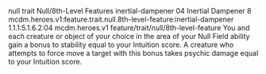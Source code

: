 <ability>
  <metadata>
    <class>null</class>
    <feature_type>trait</feature_type>
    <file_dpath>Null/8th-Level Features</file_dpath>
    <item_id>inertial-dampener</item_id>
    <item_index>04</item_index>
    <item_name>Inertial Dampener</item_name>
    <level>8</level>
    <scc>mcdm.heroes.v1:feature.trait.null.8th-level-feature:inertial-dampener</scc>
    <scdc>1.1.1:5.1.6.2:04</scdc>
    <source>mcdm.heroes.v1</source>
    <type>feature/trait/null/8th-level-feature</type>
  </metadata>
  <effects>
    <effect type="mundane">You and each creature or object of your choice in the area of your Null Field ability gain a bonus to stability equal to your Intuition score. A creature who attempts to force move a target with this bonus takes psychic damage equal to your Intuition score.</effect>
  </effects>
</ability>
